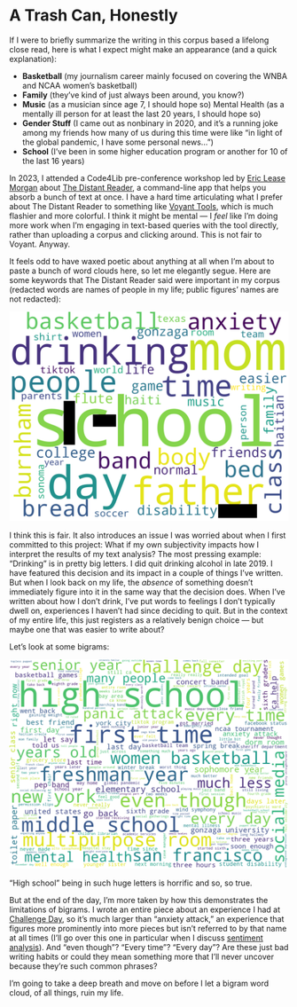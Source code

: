 # A Trash Can, Honestly

If I were to briefly summarize the writing in this corpus based a lifelong close read, here is what I expect might make an appearance (and a quick explanation):

- **Basketball** (my journalism career mainly focused on covering the WNBA and NCAA women’s basketball)
- **Family** (they’ve kind of just always been around, you know?)
- **Music** (as a musician since age 7, I should hope so)
Mental Health (as a mentally ill person for at least the last 20 years, I should hope so)
- **Gender Stuff** (I came out as nonbinary in 2020, and it’s a running joke among my friends how many of us during this time were like “in light of the global pandemic, I have some personal news…”)
- **School** (I’ve been in some higher education program or another for 10 of the last 16 years)

In 2023, I attended a Code4Lib pre-conference workshop led by [Eric Lease Morgan](https://directory.library.nd.edu/directory/employees/emorgan) about [The Distant Reader](https://distantreader.org/), a command-line app that helps you absorb a bunch of text at once. I have a hard time articulating what I prefer about The Distant Reader to something like [Voyant Tools](https://voyant-tools.org/), which is much flashier and more colorful. I think it might be mental — I _feel_ like I’m doing more work when I’m engaging in text-based queries with the tool directly, rather than uploading a corpus and clicking around. This is not fair to Voyant. Anyway.

It feels odd to have waxed poetic about anything at all when I’m about to paste a bunch of word clouds here, so let me elegantly segue. Here are some keywords that The Distant Reader said were important in my corpus (redacted words are names of people in my life; public figures’ names are not redacted):

![A word cloud whose largest words include school, drinking, mom, father, day, people, and time. Some words are redacted.](images/keywords-cloud.png)

I think this is fair. It also introduces an issue I was worried about when I first committed to this project: What if my own subjectivity impacts how I interpret the results of my text analysis? The most pressing example: “Drinking” is in pretty big letters. I did quit drinking alcohol in late 2019. I have featured this decision and its impact in a couple of things I’ve written. But when I look back on my life, the _absence_ of something doesn’t immediately figure into it in the same way that the decision does. When I’ve written about how I don’t drink, I’ve put words to feelings I don’t typically dwell on, experiences I haven’t had since deciding to quit. But in the context of my entire life, this just registers as a relatively benign choice — but maybe one that was easier to write about?

Let’s look at some bigrams:

![A word cloud with several two-word phrases, the largest of which include high school, first time, women basketball, freshman year, middle school, and New York.](images/bigrams-cloud.png)

“High school” being in such huge letters is horrific and so, so true.

But at the end of the day, I’m more taken by how this demonstrates the limitations of bigrams. I wrote an entire piece about an experience I had at [Challenge Day](https://www.challengeday.org/), so it’s much larger than “anxiety attack,” an experience that figures more prominently into more pieces but isn’t referred to by that name at all times (I’ll go over this one in particular when I discuss [sentiment analysis](part-6.md)). And “even though”? “Every time”? “Every day”? Are these just bad writing habits or could they mean something more that I’ll never uncover because they’re such common phrases?

I’m going to take a deep breath and move on before I let a bigram word cloud, of all things, ruin my life.